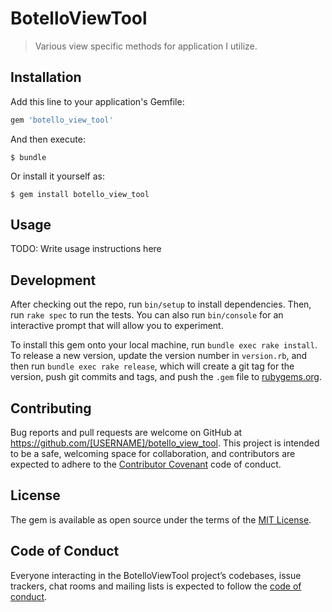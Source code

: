 # BotelloViewTool

> Various view specific methods for application I utilize.

## Installation

Add this line to your application's Gemfile:

```ruby
gem 'botello_view_tool'
```

And then execute:

    $ bundle

Or install it yourself as:

    $ gem install botello_view_tool

## Usage

TODO: Write usage instructions here

## Development

After checking out the repo, run `bin/setup` to install dependencies. Then, run `rake spec` to run the tests. You can also run `bin/console` for an interactive prompt that will allow you to experiment.

To install this gem onto your local machine, run `bundle exec rake install`. To release a new version, update the version number in `version.rb`, and then run `bundle exec rake release`, which will create a git tag for the version, push git commits and tags, and push the `.gem` file to [rubygems.org](https://rubygems.org).

## Contributing

Bug reports and pull requests are welcome on GitHub at https://github.com/[USERNAME]/botello_view_tool. This project is intended to be a safe, welcoming space for collaboration, and contributors are expected to adhere to the [Contributor Covenant](http://contributor-covenant.org) code of conduct.

## License

The gem is available as open source under the terms of the [MIT License](https://opensource.org/licenses/MIT).

## Code of Conduct

Everyone interacting in the BotelloViewTool project’s codebases, issue trackers, chat rooms and mailing lists is expected to follow the [code of conduct](https://github.com/[USERNAME]/botello_view_tool/blob/master/CODE_OF_CONDUCT.md).
